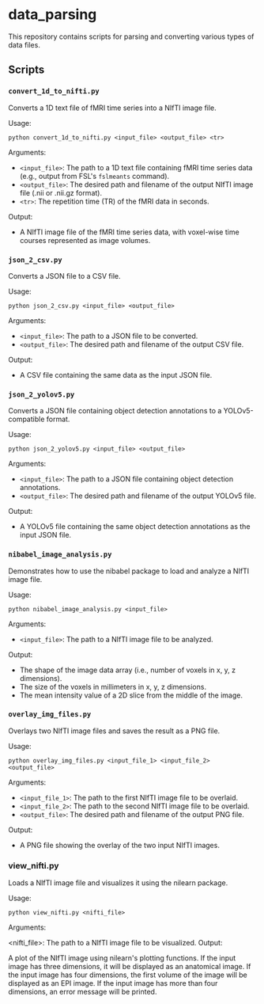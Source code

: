 # data_parsing

This repository contains scripts for parsing and converting various types of data files.

## Scripts

### `convert_1d_to_nifti.py`

Converts a 1D text file of fMRI time series into a NIfTI image file.

Usage: 
```
python convert_1d_to_nifti.py <input_file> <output_file> <tr>
```

Arguments:
- `<input_file>`: The path to a 1D text file containing fMRI time series data (e.g., output from FSL's `fslmeants` command).
- `<output_file>`: The desired path and filename of the output NIfTI image file (.nii or .nii.gz format).
- `<tr>`: The repetition time (TR) of the fMRI data in seconds.

Output:
- A NIfTI image file of the fMRI time series data, with voxel-wise time courses represented as image volumes.

### `json_2_csv.py`

Converts a JSON file to a CSV file.

Usage: 
```
python json_2_csv.py <input_file> <output_file>
```

Arguments:
- `<input_file>`: The path to a JSON file to be converted.
- `<output_file>`: The desired path and filename of the output CSV file.

Output:
- A CSV file containing the same data as the input JSON file.

### `json_2_yolov5.py`

Converts a JSON file containing object detection annotations to a YOLOv5-compatible format.

Usage: 
```
python json_2_yolov5.py <input_file> <output_file>
```

Arguments:
- `<input_file>`: The path to a JSON file containing object detection annotations.
- `<output_file>`: The desired path and filename of the output YOLOv5 file.

Output:
- A YOLOv5 file containing the same object detection annotations as the input JSON file.

### `nibabel_image_analysis.py`

Demonstrates how to use the nibabel package to load and analyze a NIfTI image file.

Usage: 
```
python nibabel_image_analysis.py <input_file>
```

Arguments:
- `<input_file>`: The path to a NIfTI image file to be analyzed.

Output:
- The shape of the image data array (i.e., number of voxels in x, y, z dimensions).
- The size of the voxels in millimeters in x, y, z dimensions.
- The mean intensity value of a 2D slice from the middle of the image.

### `overlay_img_files.py`

Overlays two NIfTI image files and saves the result as a PNG file.

Usage:
```
python overlay_img_files.py <input_file_1> <input_file_2> <output_file>
```

Arguments:
- `<input_file_1>`: The path to the first NIfTI image file to be overlaid.
- `<input_file_2>`: The path to the second NIfTI image file to be overlaid.
- `<output_file>`: The desired path and filename of the output PNG file.

Output:
- A PNG file showing the overlay of the two input NIfTI images.

### view_nifti.py

Loads a NIfTI image file and visualizes it using the nilearn package.

Usage: 
```
python view_nifti.py <nifti_file>
```

Arguments:

<nifti_file>: The path to a NIfTI image file to be visualized.
Output:

A plot of the NIfTI image using nilearn's plotting functions.
If the input image has three dimensions, it will be displayed as an anatomical image. If the input image has four dimensions, the first volume of the image will be displayed as an EPI image. If the input image has more than four dimensions, an error message will be printed.

